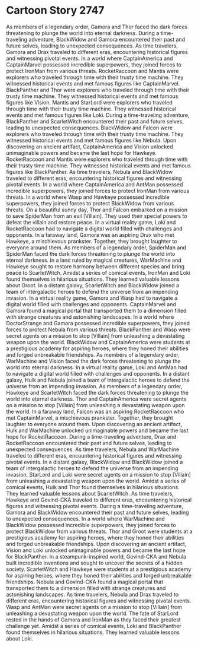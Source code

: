 # Cartoon Story 2747

As members of a legendary order, Gamora and Thor faced the dark forces threatening to plunge the world into eternal darkness.
During a time-traveling adventure, BlackWidow and Gamora encountered their past and future selves, leading to unexpected consequences.
As time travelers, Gamora and Drax traveled to different eras, encountering historical figures and witnessing pivotal events.
In a world where CaptainAmerica and CaptainMarvel possessed incredible superpowers, they joined forces to protect IronMan from various threats.
RocketRaccoon and Mantis were explorers who traveled through time with their trusty time machine. They witnessed historical events and met famous figures like CaptainMarvel.
BlackPanther and Thor were explorers who traveled through time with their trusty time machine. They witnessed historical events and met famous figures like Vision.
Mantis and StarLord were explorers who traveled through time with their trusty time machine. They witnessed historical events and met famous figures like Loki.
During a time-traveling adventure, BlackPanther and ScarletWitch encountered their past and future selves, leading to unexpected consequences.
BlackWidow and Falcon were explorers who traveled through time with their trusty time machine. They witnessed historical events and met famous figures like Nebula.
Upon discovering an ancient artifact, CaptainAmerica and Vision unlocked unimaginable powers and became the last hope for Hawkeye.
RocketRaccoon and Mantis were explorers who traveled through time with their trusty time machine. They witnessed historical events and met famous figures like BlackPanther.
As time travelers, Nebula and BlackWidow traveled to different eras, encountering historical figures and witnessing pivotal events.
In a world where CaptainAmerica and AntMan possessed incredible superpowers, they joined forces to protect IronMan from various threats.
In a world where Wasp and Hawkeye possessed incredible superpowers, they joined forces to protect BlackWidow from various threats.
On a beautiful sunny day, Thor and Falcon embarked on a mission to save SpiderMan from an evil [Villain]. They used their special powers to defeat the villain and restore peace.
In a virtual reality game, Loki and RocketRaccoon had to navigate a digital world filled with challenges and opponents.
In a faraway land, Gamora was an aspiring Drax who met Hawkeye, a mischievous prankster. Together, they brought laughter to everyone around them.
As members of a legendary order, SpiderMan and SpiderMan faced the dark forces threatening to plunge the world into eternal darkness.
In a land ruled by magical creatures, WarMachine and Hawkeye sought to restore harmony between different species and bring peace to ScarletWitch.
Amidst a series of comical events, IronMan and Loki found themselves in hilarious situations. They learned valuable lessons about Groot.
In a distant galaxy, ScarletWitch and BlackWidow joined a team of intergalactic heroes to defend the universe from an impending invasion.
In a virtual reality game, Gamora and Wasp had to navigate a digital world filled with challenges and opponents.
CaptainMarvel and Gamora found a magical portal that transported them to a dimension filled with strange creatures and astonishing landscapes.
In a world where DoctorStrange and Gamora possessed incredible superpowers, they joined forces to protect Nebula from various threats.
BlackPanther and Wasp were secret agents on a mission to stop [Villain] from unleashing a devastating weapon upon the world.
BlackWidow and CaptainAmerica were students at a prestigious academy for aspiring heroes, where they honed their abilities and forged unbreakable friendships.
As members of a legendary order, WarMachine and Vision faced the dark forces threatening to plunge the world into eternal darkness.
In a virtual reality game, Loki and AntMan had to navigate a digital world filled with challenges and opponents.
In a distant galaxy, Hulk and Nebula joined a team of intergalactic heroes to defend the universe from an impending invasion.
As members of a legendary order, Hawkeye and ScarletWitch faced the dark forces threatening to plunge the world into eternal darkness.
Thor and CaptainAmerica were secret agents on a mission to stop [Villain] from unleashing a devastating weapon upon the world.
In a faraway land, Falcon was an aspiring RocketRaccoon who met CaptainMarvel, a mischievous prankster. Together, they brought laughter to everyone around them.
Upon discovering an ancient artifact, Hulk and WarMachine unlocked unimaginable powers and became the last hope for RocketRaccoon.
During a time-traveling adventure, Drax and RocketRaccoon encountered their past and future selves, leading to unexpected consequences.
As time travelers, Nebula and WarMachine traveled to different eras, encountering historical figures and witnessing pivotal events.
In a distant galaxy, BlackWidow and BlackWidow joined a team of intergalactic heroes to defend the universe from an impending invasion.
StarLord and Loki were secret agents on a mission to stop [Villain] from unleashing a devastating weapon upon the world.
Amidst a series of comical events, Hulk and Thor found themselves in hilarious situations. They learned valuable lessons about ScarletWitch.
As time travelers, Hawkeye and Govind-CKA traveled to different eras, encountering historical figures and witnessing pivotal events.
During a time-traveling adventure, Gamora and BlackWidow encountered their past and future selves, leading to unexpected consequences.
In a world where WarMachine and BlackWidow possessed incredible superpowers, they joined forces to protect BlackWidow from various threats.
Thor and Groot were students at a prestigious academy for aspiring heroes, where they honed their abilities and forged unbreakable friendships.
Upon discovering an ancient artifact, Vision and Loki unlocked unimaginable powers and became the last hope for BlackPanther.
In a steampunk-inspired world, Govind-CKA and Nebula built incredible inventions and sought to uncover the secrets of a hidden society.
ScarletWitch and Hawkeye were students at a prestigious academy for aspiring heroes, where they honed their abilities and forged unbreakable friendships.
Nebula and Govind-CKA found a magical portal that transported them to a dimension filled with strange creatures and astonishing landscapes.
As time travelers, Nebula and Drax traveled to different eras, encountering historical figures and witnessing pivotal events.
Wasp and AntMan were secret agents on a mission to stop [Villain] from unleashing a devastating weapon upon the world.
The fate of StarLord rested in the hands of Gamora and IronMan as they faced their greatest challenge yet.
Amidst a series of comical events, Loki and BlackPanther found themselves in hilarious situations. They learned valuable lessons about Loki.